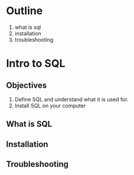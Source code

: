 # Outline

1. what is sql
2. installation
3. troubleshooting

# Intro to SQL

## Objectives

1. Define SQL and understand what it is used for. 
2. Install SQL on your computer

## What is SQL

## Installation

## Troubleshooting